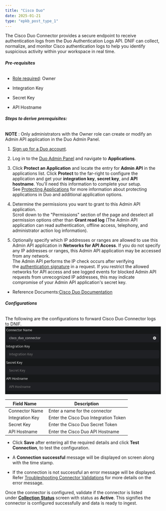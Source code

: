 ```yaml
---
title: "Cisco Duo"
date: 2025-01-21
type: "epkb_post_type_1"
---
```


The Cisco Duo Connector provides a secure endpoint to receive authentication logs from the Duo Authentication Logs API. DNIF can collect, normalize, and monitor Cisco authentication logs to help you identify suspicious activity within your workspace in real time.

###### **Pre-requisites**

- [Role required](https://duo.com/docs/admin-roles): Owner

- Integration Key

- Secret Key

- API Hostname

###### **Steps to derive prerequisites:**

**NOTE** : Only administrators with the Owner role can create or modify an Admin API application in the Duo Admin Panel.

1. [Sign up for a Duo account](https://signup.duo.com/).

3. Log in to the [Duo Admin Panel](https://admin.duosecurity.com/) and navigate to **Applications**.

5. Click **Protect an Application** and locate the entry for **Admin API** in the applications list. Click **Protect** to the far-right to configure the application and get your **integration key**, **secret key**, and **API hostname**. You'll need this information to complete your setup. See [Protecting Applications](https://duo.com/docs/protecting-applications) for more information about protecting applications in Duo and additional application options.

7. Determine the permissions you want to grant to this Admin API application.  
    Scroll down to the "Permissions" section of the page and deselect all permission options other than **Grant read log** (The Admin API application can read authentication, offline access, telephony, and administrator action log information).

9. Optionally specify which IP addresses or ranges are allowed to use this Admin API application in **Networks for API Access**. If you do not specify any IP addresses or ranges, this Admin API application may be accessed from any network.  
    The Admin API performs the IP check occurs after verifying the [authentication signature](https://duo.com/docs/adminapi#authentication) in a request. If you restrict the allowed networks for API access and see logged events for blocked Admin API requests from unrecognized IP addresses, this may indicate compromise of your Admin API application's secret key.  
    

- Reference Documents:[Cisco Duo Documentation](https://duo.com/docs/adminapi#first-steps)

###### **Configurations**

The following are the configurations to forward Cisco Duo Connector logs to DNIF.‌![image 1-3](./images-%20Cisco%20Duo/Cisco-Duo-1.webp)

| **Field Name**  | **Description** |
| --- | --- |
|  Connector Name |  Enter a name for the connector |
|  Integration Key |  Enter the Cisco Duo Integration Token |
|  Secret Key |  Enter the Cisco Duo Secret Token |
|  API Hostname |  Enter the Cisco Duo API Hostname |

- Click **Save** after entering all the required details and click **Test Connection**, to test the configuration.

- A **Connection successful** message will be displayed on screen along with the time stamp.

- If the connection is not successful an error message will be displayed. Refer [Troubleshooting Connector Validations](https://dnif.it/kb/troubleshooting-and-debugging/troubleshooting-connector-validations/) for more details on the error message.

Once the connector is configured, validate if the connector is listed under **[Collection Status](https://dnif.it/kb/operations/collection-status/)** screen with status as **Active**. This signifies the connector is configured successfully and data is ready to ingest.
